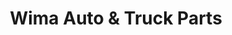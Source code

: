 ---
title: "Wima Auto & Truck Parts"
url: /digos-city/wima-auto-and-truck-parts/
shop: car parts
---